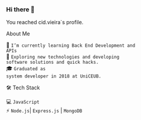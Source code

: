 ### Hi there 👋

You reached cid.vieira`s profile.

About Me

🌱   <code>I’m currently learning Back End Development and APIs</code><br>
🤔   <code>Exploring new technologies and developing software solutions and quick hacks.</code><br>
🎓   <code>Graduated as system developer in 2018 at UniCEUB.</code><br>

🛠 Tech Stack

💻   <code>JavaScript</code><br>
⚡   <code>Node.js</code>| <code>Express.js</code> | <code>MongoDB</code><br>
